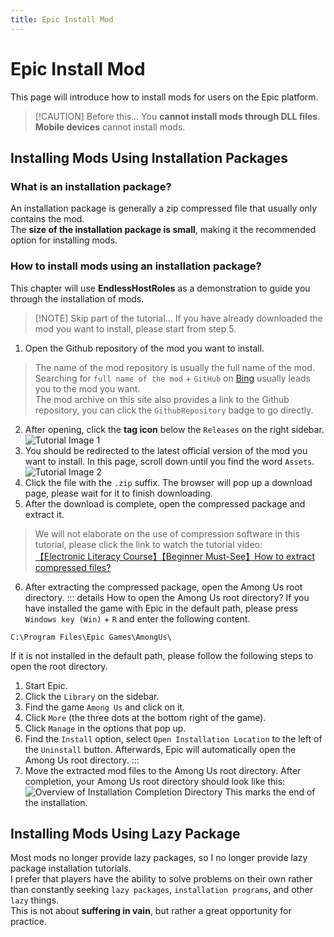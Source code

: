 ```yaml
---
title: Epic Install Mod
---
```

# Epic Install Mod
This page will introduce how to install mods for users on the Epic platform.
> [!CAUTION] Before this...
> You **cannot install mods through DLL files**.<br>
> **Mobile devices** cannot install mods.
## Installing Mods Using Installation Packages
### What is an installation package?
An installation package is generally a zip compressed file that usually only contains the mod.<br>
The **size of the installation package is small**, making it the recommended option for installing mods.
### How to install mods using an installation package?
This chapter will use **EndlessHostRoles** as a demonstration to guide you through the installation of mods.
> [!NOTE] Skip part of the tutorial...
> If you have already downloaded the mod you want to install, please start from step 5.
1. Open the Github repository of the mod you want to install.
> The name of the mod repository is usually the full name of the mod.<br>
> Searching for `full name of the mod` + `GitHub` on [Bing](https://cn.bing.com) usually leads you to the mod you want.<br>
> The mod archive on this site also provides a link to the Github repository, you can click the `GithubRepository` badge to go directly.
2. After opening, click the **tag icon** below the `Releases` on the right sidebar.
![Tutorial Image 1](/guide/EpicInstall1.png)
3. You should be redirected to the latest official version of the mod you want to install. In this page, scroll down until you find the word `Assets`.
![Tutorial Image 2](/guide/EpicInstall2.png)
4. Click the file with the `.zip` suffix. The browser will pop up a download page, please wait for it to finish downloading.
5. After the download is complete, open the compressed package and extract it.
> We will not elaborate on the use of compression software in this tutorial, please click the link to watch the tutorial video:<br>
> [【Electronic Literacy Course】【Beginner Must-See】How to extract compressed files?](https://www.bilibili.com/video/BV1xZ4y1v7pU)
6. After extracting the compressed package, open the Among Us root directory.
::: details How to open the Among Us root directory?
If you have installed the game with Epic in the default path, please press `Windows key (Win)` + `R` and enter the following content.

```
C:\Program Files\Epic Games\AmongUs\
```
If it is not installed in the default path, please follow the following steps to open the root directory.
1. Start Epic.
2. Click the `Library` on the sidebar.
3. Find the game `Among Us` and click on it.
4. Click `More` (the three dots at the bottom right of the game).
5. Click `Manage` in the options that pop up.
6. Find the `Install` option, select `Open Installation Location` to the left of the `Uninstall` button.
Afterwards, Epic will automatically open the Among Us root directory.
:::
7. Move the extracted mod files to the Among Us root directory.
After completion, your Among Us root directory should look like this:
![Overview of Installation Completion Directory](/guide/EpicInstall3.png)
This marks the end of the installation.
## Installing Mods Using Lazy Package
Most mods no longer provide lazy packages, so I no longer provide lazy package installation tutorials.<br>
I prefer that players have the ability to solve problems on their own rather than constantly seeking `lazy packages`, `installation programs`, and other `lazy` things.<br>
This is not about **suffering in vain**, but rather a great opportunity for practice.